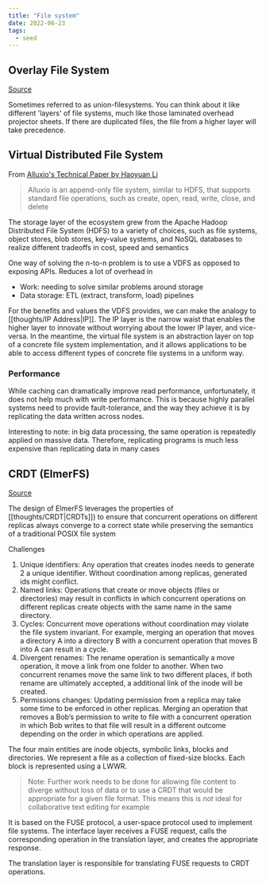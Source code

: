 ```yaml
---
title: "File system"
date: 2022-06-23
tags:
  - seed
---
```

## Overlay File System

[Source](https://docs.kernel.org/filesystems/overlayfs.html)

Sometimes referred to as union-filesystems. You can think about it like different 'layers' of file systems, much like those laminated overhead projector sheets. If there are duplicated files, the file from a higher layer will take precedence.

## Virtual Distributed File System

From [Alluxio's Technical Paper by Haoyuan Li](https://www2.eecs.berkeley.edu/Pubs/TechRpts/2018/EECS-2018-29.pdf)

> Alluxio is an append-only file system, similar to HDFS, that supports standard file operations, such as create, open, read, write, close, and delete

The storage layer of the ecosystem grew from the Apache Hadoop Distributed File System (HDFS) to a variety of choices, such as file systems, object stores, blob stores, key-value systems, and NoSQL databases to realize different tradeoffs in cost, speed and semantics

One way of solving the n-to-n problem is to use a VDFS as opposed to exposing APIs. Reduces a lot of overhead in

- Work: needing to solve similar problems around storage
- Data storage: ETL (extract, transform, load) pipelines

For the benefits and values the VDFS provides, we can make the analogy to [[thoughts/IP Address|IP]]. The IP layer is the narrow waist that enables the higher layer to innovate without worrying about the lower IP layer, and vice-versa. In the meantime, the virtual file system is an abstraction layer on top of a concrete file system implementation, and it allows applications to be able to access different types of concrete file systems in a uniform way.

### Performance

While caching can dramatically improve read performance, unfortunately, it does not help much with write performance. This is because highly parallel systems need to provide fault-tolerance, and the way they achieve it is by replicating the data written across nodes.

Interesting to note: in big data processing, the same operation is repeatedly applied on massive data. Therefore, replicating programs is much less expensive than replicating data in many cases

## CRDT (ElmerFS)

[Source](https://hal.inria.fr/hal-03278658/document)

The design of ElmerFS leverages the properties of [[thoughts/CRDT|CRDTs]]) to ensure that concurrent operations on different replicas always converge to a correct state while preserving the semantics of a traditional POSIX file system

Challenges

1. Unique identifiers: Any operation that creates inodes needs to generate 2 a unique identifier. Without coordination among replicas, generated ids might conflict.
2. Named links: Operations that create or move objects (files or directories) may result in conflicts in which concurrent operations on different replicas create objects with the same name in the same directory.
3. Cycles: Concurrent move operations without coordination may violate the file system invariant. For example, merging an operation that moves a directory A into a directory B with a concurrent operation that moves B into A can result in a cycle.
4. Divergent renames: The rename operation is semantically a move operation, it move a link from one folder to another. When two concurrent renames move the same link to two different places, if both rename are ultimately accepted, a additional link of the inode will be created.
5. Permissions changes: Updating permission from a replica may take some time to be enforced in other replicas. Merging an operation that removes a Bob’s permission to write to file with a concurrent operation in which Bob writes to that file will result in a different outcome depending on the order in which operations are applied.

The four main entities are inode objects, symbolic links, blocks and directories. We represent a file as a collection of fixed-size blocks. Each block is represented using a LWWR.

> Note: Further work needs to be done for allowing file content to diverge without loss of data or to use a CRDT that would be appropriate for a given file format. This means this is _not_ ideal for collaborative text editing for example

It is based on the FUSE protocol, a user-space protocol used to implement file systems. The interface layer receives a FUSE request, calls the corresponding operation in the translation layer, and creates the appropriate response.

The translation layer is responsible for translating FUSE requests to CRDT operations.
